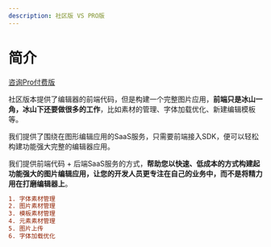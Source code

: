 ```yaml
---
description: 社区版 VS PRO版
---
```


# 简介

[咨询Pro付费版](https://wj.qq.com/s2/13937276/c127/)

社区版本提供了编辑器的前端代码，但是构建一个完整图片应用，**前端只是冰山一角，冰山下还要做很多的工作**，比如素材的管理、字体加载优化、新建编辑模板等。

我们提供了围绕在图形编辑应用的SaaS服务，只需要前端接入SDK，便可以轻松构建功能强大完整的编辑器应用。

我们提供前端代码 + 后端SaaS服务的方式，**帮助您以快速、低成本的方式构建起功能强大的图片编辑应用，让您的开发人员更专注在自己的业务中，而不是将精力用在打磨编辑器上**。



```ini
1. 字体素材管理
2. 图片素材管理
3. 模板素材管理
4. 元素素材管理
5. 图片上传
6. 字体加载优化
```

